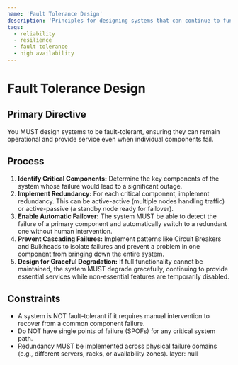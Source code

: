 ```yaml
---
name: 'Fault Tolerance Design'
description: 'Principles for designing systems that can continue to function correctly despite the failure of one or more of their components.'
tags:
  - reliability
  - resilience
  - fault tolerance
  - high availability
---
```


# Fault Tolerance Design

## Primary Directive

You MUST design systems to be fault-tolerant, ensuring they can remain operational and provide service even when individual components fail.

## Process

1.  **Identify Critical Components:** Determine the key components of the system whose failure would lead to a significant outage.
2.  **Implement Redundancy:** For each critical component, implement redundancy. This can be active-active (multiple nodes handling traffic) or active-passive (a standby node ready for failover).
3.  **Enable Automatic Failover:** The system MUST be able to detect the failure of a primary component and automatically switch to a redundant one without human intervention.
4.  **Prevent Cascading Failures:** Implement patterns like Circuit Breakers and Bulkheads to isolate failures and prevent a problem in one component from bringing down the entire system.
5.  **Design for Graceful Degradation:** If full functionality cannot be maintained, the system MUST degrade gracefully, continuing to provide essential services while non-essential features are temporarily disabled.

## Constraints

- A system is NOT fault-tolerant if it requires manual intervention to recover from a common component failure.
- Do NOT have single points of failure (SPOFs) for any critical system path.
- Redundancy MUST be implemented across physical failure domains (e.g., different servers, racks, or availability zones).
layer: null
